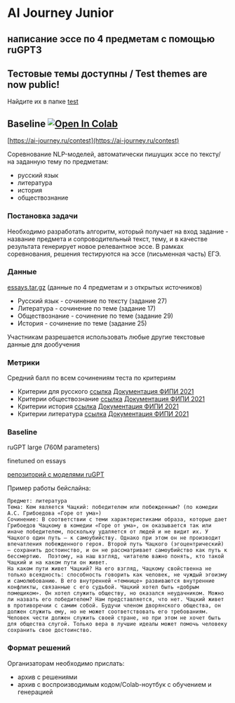 # AI Journey Junior 
## написание эссе по 4 предметам с помощью ruGPT3

## Тестовые темы доступны / Test themes are now public!

Найдите их в папке [test](https://github.com/sberbank-ai/ruGPT3_essays/tree/main/test)


## Baseline  [![Open In Colab](https://colab.research.google.com/assets/colab-badge.svg)](https://colab.research.google.com/drive/1h6r6Qg9xwyIzz6-FXgB9tIjAzce0gc2d?usp=sharing)

[https://ai-journey.ru/contest](https://ai-journey.ru/contest)

Соревнование NLP-моделей, автоматически пишущих эссе по тексту/ на заданную тему по предметам:
 - русский язык
 - литература
 - история
 - обществознание
  

### Постановка задачи
Необходимо разработать алгоритм, который получает на вход задание - название предмета и сопроводительный текст, тему, и в качестве результата генерирует новое релевантное эссе. В рамках соревнования, решения тестируются на эссе (письменная часть) ЕГЭ.

### Данные
[essays.tar.gz](https://drive.google.com/file/d/1LTRE3JE1T3tXXv_TavWXIUHXp0w8PD24/view?usp=sharing)
(данные по 4 предметам и з открытых источников)

 - Русский язык - сочинение по тексту (задание 27)
 - Литература - сочинение по теме (задание 17)
 - Обществознание - сочинение по теме (задание 29)
 - История - сочинение по теме (задание 25)

Участникам разрешается использовать любые другие текстовые данные для дообучения

### Метрики
Средний балл по всем сочинениям теста по критериям
 - Критерии для русского [ссылка](https://ctege.info/sochinenie-ege/kriterii-otsenivaniya-sochineniya-na-ege-2021.html) [Документация ФИПИ 2021](https://fipi.ru/ege/demoversii-specifikacii-kodifikatory#!/tab/151883967-1)
 - Критерии обществознание [ссылка](https://ctege.info/esse-po-obschestvoznaniyu/kriterii-otsenivaniya-esse-na-ege-po-obschestvoznaniyu.html)  [Документация ФИПИ 2021](https://fipi.ru/ege/demoversii-specifikacii-kodifikatory#!/tab/151883967-9)
 - Критерии история [ссылка](https://4ege.ru/istoriya/55436-trebovaniya-i-kriterii-proverki-istoricheskogo-sochineniya.html)  [Документация ФИПИ 2021](https://fipi.ru/ege/demoversii-specifikacii-kodifikatory#!/tab/151883967-7)
 - Критерии литература [ссылка](https://4ege.ru/literatura/56301-kriterii-dlya-vseh-sochineniy-v-ege-po-literature.html) [Документация ФИПИ 2021](https://fipi.ru/ege/demoversii-specifikacii-kodifikatory#!/tab/151883967-10)

### Baseline
ruGPT large (760M parameters)

finetuned on essays

[репозиторий с моделями ruGPT](https://github.com/sberbank-ai/ru-gpts)

Пример работы бейслайна:
```
Предмет: литература
Тема: Кем является Чацкий: победителем или побежденным? (по комедии А.С. Грибоедова «Горе от ума»)
Сочинение: В соответствии с теми характеристиками образа, которые дает Грибоедов Чацкому в комедии «Горе от ума», он оказывается так или иначе победителем, поскольку удаляется от людей и не видит их. У Чацкого один путь — к самоубийству. Однако при этом он не производит впечатления побежденного героя. Второй путь Чацкого (эгоцентрический) — сохранить достоинство, и он не рассматривает самоубийство как путь к бессмертию.  Поэтому, на наш взгляд, читателю важно понять, кто такой Чацкий и на каком пути он живет.
На каком пути живет Чацкий? На его взгляд, Чацкому свойственна не только всеядность: способность говорить как человек, не чуждый эгоизму и самолюбованию. В его внутренней «темнице» развиваются внутренние конфликты, связанные с его судьбой. Чацкий хотел быть «добрым помещиком». Он хотел служить обществу, но оказался неудачником. Можно ли назвать его победителем? Нам представляется, что нет. Чацкий живет в противоречии с самим собой. Будучи членом дворянского общества, он должен служить ему, но не может соответствовать его требованиям. Человек чести должен служить своей стране, но при этом не хочет быть для общества слугой. Только вера в лучшие идеалы может помочь человеку сохранить свое достоинство.
```


### Формат решений

Организаторам необходимо прислать:
 - архив с решениями
 - архив с воспроизводимым кодом/Colab-ноутбук с обучением и генерацией
